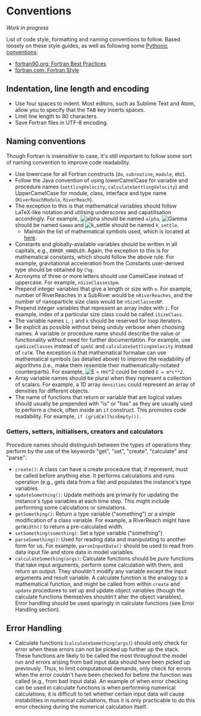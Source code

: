 # Conventions

*Work in progress*

List of code style, formatting and naming conventions to follow. Based loosely on these style guides, as well as following some [Pythonic conventions](https://www.python.org/dev/peps/pep-0008/):
- [fortran90.org: Fortran Best Practices](http://www.fortran90.org/src/best-practices.html)
- [fortran.com: Fortran Style](http://www.fortran.com/Fortran_Style.pdf)

## Indentation, line length and encoding
- Use four spaces to indent. Most editors, such as Sublime Text and Atom, allow you to specify that the <kbd>TAB</kbd> key inserts spaces.
- Limit line length to 80 characters.
- Save Fortran files in UTF-8 encoding.

## Naming conventions
Though Fortran is insensitive to case, it's still important to follow some sort of naming convention to improve code readability.
- Use lowercase for all Fortran constructs (`do`, `subroutine`, `module`, etc).
- Follow the Java convention of using lowerCamelCase for variable and procedure names (`settlingVelocity`, `calculateSettlingVelocity`) and UpperCamelCase for module, class, interface and type name (`RiverReachModule`, `RiverReach`).
- The exception to this is that mathematical variables should follow LaTeX-like notation and utilising underscores and capatilisation accordingly. For example, ![alpha](https://latex.codecogs.com/gif.latex?\alpha) should be named `alpha`, ![Gamma](https://latex.codecogs.com/gif.latex?\Gamma) should be named `Gamma` and ![k_settle](https://latex.codecogs.com/gif.latex?k_{\text{settle}}) should be named `k_settle`.
    - Maintain the list of mathematical symbols used, which is located at [here](/doc/mathematical-symbols.md).
- Constants and globally-available variables should be written in all capitals, e.g., `ERROR_HANDLER`. Again, the exception to this is for mathematical constants, which should follow the above rule. For example, gravitational acceleration from the Constants user-derived type should be obtained by `C%g`.
- Acronyms of three or more letters should use CamelCase instead of uppercase. For example, `nSizeClassesSpm`.
- Prepend integer variables that give a length or size with `n`. For example, number of RiverReaches in a SubRiver would be `nRiverReaches`, and the number of nanoparticle size class would be `nSizeClassesNP`.
- Prepend integer variables that represent an array index with `i`. For example, index of a particular size class could be called `iSizeClass`.
- The variable names `i`, `j` and `k` should be reserved for loop iterators.
- Be explicit as possible without being unduly verbose when choosing names. A variable or procedure name should describe the value or functionality without need for further documentation. For example, use `spmSizeClasses` instead of `spmSC` and `calculateSettlingVelocity` instead of `calW`. The exception is that mathematical formalae can use mathematical symbols (as detailed above) to improve the readability of algorithms (i.e., make them resemble their mathematically-notated counterparts). For example, ![E = mc^2](https://latex.codecogs.com/gif.latex?E=mc^2) could be coded `E = m*c**2`.
- Array variable names should be plural when they represent a collection of scalars. For example, a 1D array `densities` could represent an array of densities for different objects.
- The name of functions that return or variable that are logical values should usually be prepended with "is" or "has" as they are usually used to perform a check, often inside an `if` construct. This promotes code readability. For example, `if (gridCell%isEmpty())`.

### Getters, setters, initialisers, creators and calculators
Procedure names should distinguish between the types of operations they perform by the use of the keywords "get", "set", "create", "calculate" and "parse":
- `create()`: A class can have a create procedure that, if represent, must be called before anything else. It performs calculations and runs operation (e.g., gets data from a file) and populates the instance's type variables.
- `updateSomething()`: Update methods are primarily for updating the instance's type variables at each time step. This might include performing some calculations or simulations.
- `getSomething()`: Return a type variable ("something") or a simple modification of a class variable. For example, a RiverReach might have `getWidth()` to return a pre-calculated width.
- `setSomething(something)`: Set a type variable ("something")
- `parseSomething()`: Used for reading data and manipulating to another form for us. For example, `parseInputData()` should be used to read from data input file and store data in model variables.
- `calculateSomething(args)`: Calculate functions should be _pure_ functions that take input arguments, perform some calculation with them, and return an output. They shouldn't modify any variable except the input arguments and result variable. A calculate function is the analogy to a mathematical function, and might be called from within `create` and `update` procedures to set up and update object variables (though the calculate functions themselves shouldn't alter the object variables). Error handling should be used sparingly in calculate functions (see Error Handling section).

## Error Handling
- Calculate functions (`calculateSomething(args)`) should only check for error when these errors can not be picked up further up the stack. These functions are likely to be called the most throughout the model run and errors arising from bad input data should have been picked up previously. Thus, to limit computational demands, only check for errors when the error couldn't have been checked for before the function was called (e.g., from bad input data). An example of when error checking can be used in calculate functions is when performing numerical calculations; it is difficult to tell whether certain input data will cause instabilities in numerical calculations, thus it is only practicable to do this error checking during the numerical calculation itself.